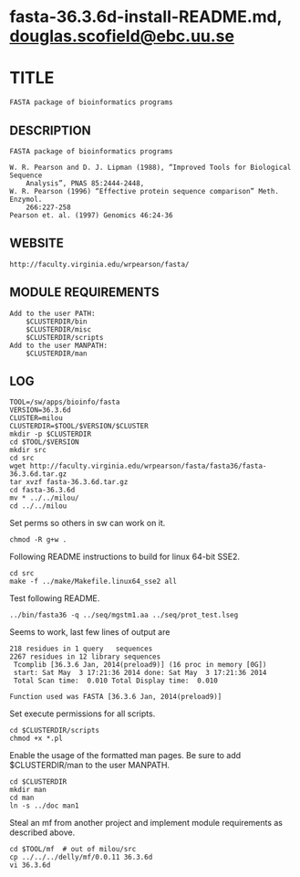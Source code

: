 # fasta-36.3.6d-install-README.md, douglas.scofield@ebc.uu.se

TITLE
=====

    FASTA package of bioinformatics programs

DESCRIPTION
-----------

    FASTA package of bioinformatics programs

    W. R. Pearson and D. J. Lipman (1988), “Improved Tools for Biological Sequence
        Analysis”, PNAS 85:2444-2448, 
    W. R. Pearson (1996) “Effective protein sequence comparison” Meth.  Enzymol. 
        266:227-258
    Pearson et. al. (1997) Genomics 46:24-36

WEBSITE
-------

    http://faculty.virginia.edu/wrpearson/fasta/

MODULE REQUIREMENTS
-------------------

    Add to the user PATH:
        $CLUSTERDIR/bin
        $CLUSTERDIR/misc
        $CLUSTERDIR/scripts
    Add to the user MANPATH:
        $CLUSTERDIR/man

LOG
---

    TOOL=/sw/apps/bioinfo/fasta
    VERSION=36.3.6d
    CLUSTER=milou
    CLUSTERDIR=$TOOL/$VERSION/$CLUSTER
    mkdir -p $CLUSTERDIR
    cd $TOOL/$VERSION
    mkdir src
    cd src
    wget http://faculty.virginia.edu/wrpearson/fasta/fasta36/fasta-36.3.6d.tar.gz
    tar xvzf fasta-36.3.6d.tar.gz
    cd fasta-36.3.6d
    mv * ../../milou/
    cd ../../milou

Set perms so others in sw can work on it.

    chmod -R g+w .

Following README instructions to build for linux 64-bit SSE2.

    cd src
    make -f ../make/Makefile.linux64_sse2 all

Test following README.

    ../bin/fasta36 -q ../seq/mgstm1.aa ../seq/prot_test.lseg

Seems to work, last few lines of output are

~~~~
218 residues in 1 query   sequences
2267 residues in 12 library sequences
 Tcomplib [36.3.6 Jan, 2014(preload9)] (16 proc in memory [0G])
 start: Sat May  3 17:21:36 2014 done: Sat May  3 17:21:36 2014
 Total Scan time:  0.010 Total Display time:  0.010

Function used was FASTA [36.3.6 Jan, 2014(preload9)]
~~~~

Set execute permissions for all scripts.

    cd $CLUSTERDIR/scripts
    chmod +x *.pl

Enable the usage of the formatted man pages.  Be sure to add $CLUSTERDIR/man to
the user MANPATH.

    cd $CLUSTERDIR
    mkdir man
    cd man
    ln -s ../doc man1

Steal an mf from another project and implement module requirements as described
above.

    cd $TOOL/mf  # out of milou/src
    cp ../../../delly/mf/0.0.11 36.3.6d
    vi 36.3.6d

